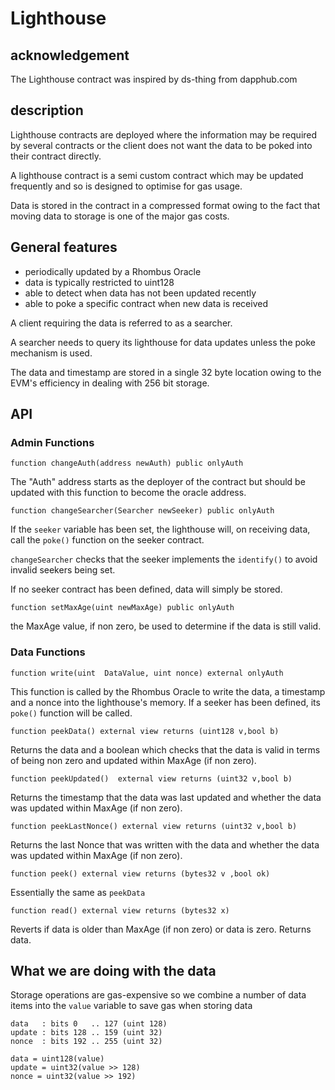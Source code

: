 # Lighthouse

## acknowledgement

The Lighthouse contract was inspired by ds-thing from dapphub.com

## description

Lighthouse contracts are deployed where the information may be required by several contracts or the client does not want the data to be poked into their contract directly.

A lighthouse contract is a semi custom contract which may be updated frequently and so is designed to optimise for gas usage.

Data is stored in the contract in a compressed format owing to the fact that moving data to storage is one of the major gas costs.

## General features

* periodically updated by a Rhombus Oracle
* data is typically restricted to uint128
* able to detect when data has not been updated recently
* able to poke a specific contract when new data is received

A client requiring the data is referred to as a searcher.

A searcher needs to query its lighthouse for data updates unless the poke mechanism is used.

The data and timestamp are stored in a single 32 byte location owing to the EVM's efficiency in dealing with 256 bit storage.

## API

### Admin Functions

`function changeAuth(address newAuth) public onlyAuth`

The "Auth" address starts as the deployer of the contract but should be updated with this function to become the oracle address.

`function changeSearcher(Searcher newSeeker) public onlyAuth`

If the `seeker` variable has been set, the lighthouse will, on receiving data, call the `poke()` function on the seeker contract.

`changeSearcher` checks that the seeker implements the `identify()` to avoid invalid seekers being set.

If no seeker contract has been defined, data will simply be stored.

`function setMaxAge(uint newMaxAge) public onlyAuth`

the MaxAge value, if non zero, be used to determine if the data is still valid.

### Data Functions

`function write(uint  DataValue, uint nonce) external onlyAuth`

This function is called by the Rhombus Oracle to write the data, a timestamp and a nonce into the lighthouse's memory.
If a seeker has been defined, its `poke()` function will be called.

`function peekData() external view returns (uint128 v,bool b)`

Returns the data and a boolean which checks that the data is valid in terms of being non zero and updated within MaxAge (if non zero).

`function peekUpdated()  external view returns (uint32 v,bool b)`

Returns the timestamp that the data was last updated and whether the data was updated within MaxAge (if non zero).

`function peekLastNonce() external view returns (uint32 v,bool b)`

Returns the last Nonce that was written with the data and whether the data was updated within MaxAge (if non zero).

`function peek() external view returns (bytes32 v ,bool ok)`

Essentially the same as `peekData`

`function read() external view returns (bytes32 x)`

Reverts if data is older than MaxAge (if non zero) or data is zero.
Returns data.

## What we are doing with the data

Storage operations are gas-expensive so we combine a number of data items into the `value` variable to save gas when storing data

    data   : bits 0   .. 127 (uint 128)
    update : bits 128 .. 159 (uint 32)
    nonce  : bits 192 .. 255 (uint 32)

    data = uint128(value)
    update = uint32(value >> 128)
    nonce = uint32(value >> 192) 